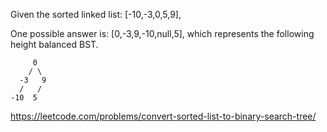 Given the sorted linked list: [-10,-3,0,5,9],

One possible answer is: [0,-3,9,-10,null,5], which represents the following height balanced BST.
         
         0        
        / \
      -3   9
      /   /
    -10  5

https://leetcode.com/problems/convert-sorted-list-to-binary-search-tree/
